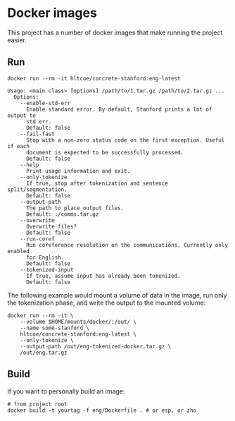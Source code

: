 # Docker images

This project has a number of docker images that make running the project easier.

## Run

``` shell
docker run --rm -it hltcoe/concrete-stanford:eng-latest

Usage: <main class> [options] /path/to/1.tar.gz /path/to/2.tar.gz ...
  Options:
    --enable-std-err
      Enable standard error. By default, Stanford prints a lot of output to
      std err.
      Default: false
    --fail-fast
      Stop with a non-zero status code on the first exception. Useful if each
      document is expected to be successfully processed.
      Default: false
    --help
      Print usage information and exit.
    --only-tokenize
      If true, stop after tokenization and sentence split/segmentation.
      Default: false
    --output-path
      The path to place output files.
      Default: ./comms.tar.gz
    --overwrite
      Overwrite files?
      Default: false
    --run-coref
      Run coreference resolution on the communications. Currently only enabled
      for English.
      Default: false
    --tokenized-input
      If true, assume input has already been tokenized.
      Default: false
```

The following example would mount a volume of data in the image, run only
the tokenization phase, and write the output to the mounted volume:

```
docker run --rm -it \
    --volume $HOME/mounts/docker/:/out/ \
    --name some-stanford \
    hltcoe/concrete-stanford:eng-latest \
    --only-tokenize \
    --output-path /out/eng-tokenized-docker.tar.gz \
    /out/eng.tar.gz
```


## Build

If you want to personally build an image:

``` shell
# from project root
docker build -t yourtag -f eng/Dockerfile . # or esp, or zho
```
